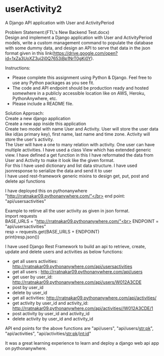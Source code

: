 # userActivity2
A Django API application with User and ActivityPeriod

Problem Statement:(FTL's New Backend Test.docx)</br>
Design and implement a Django application with User and ActivityPeriod models, write a custom management command to 
populate the database with some dummy data, and design an API to serve that data in the json format given in 
this link(https://drive.google.com/open?id=1xZa3UoXZ3uj2j0Q7653iBp1NrT0gKj0Y).

Instructions:
* Please complete this assignment using Python & Django. Feel free to use any Python packages as you see fit.
* The code and API endpoint should be production ready and hosted somewhere in a publicly accessible location like on AWS, Heroku, PythonAnywhere, etc.
* Please include a README file.

Solution Approach:</br>
Create a new django application</br>
Create a new app inside this application</br>
Create two model with name User and Activity. User will store the user data like id(as primary key), first name, last name and time zone. Activity will store the user's activity.</br>
The User will have a one to many relation with activity. One user can have multiple activities.</bt>
I have used a class View which has extended generic view. I have defined a get function in this I have reformated the data 
from User and Activity to make it look like the given format.</br> 
For this I have used dictionary and list data structure. I have used jsonresponse to serialize the data and send it to user</br>
I have used rest-framework generic mixins to design get, put, post and delete api functions</br> 

I have deployed this on pythonanywhere "http://rratnakar09.pythonanywhere.com/"</br>
end point:  "api/usersactivities" 

Example to retirve all the user activity as given in json format.<br>
import requests<br>
BASE_URLS = "http://rratnakar09.pythonanywhere.com/"<br>
ENDPOINT = "api/usersactivities"<br>
resp = requests.get(BASE_URLS + ENDPOINT)<br>
print(resp.json())


I have used Django Rest Framework to build an api to retrieve, create, update and delete users and activities as below functions:<br>
* get all users activities: http://rratnakar09.pythonanywhere.com/api/usersactivities
* get all users : http://rratnakar09.pythonanywhere.com/api/users
* get user by user_id: http://rratnakar09.pythonanywhere.com/api/users/W012A3CDE
* post by user_id 
* delete by user_id
* get all activities: http://rratnakar09.pythonanywhere.com/api/activities/
* get activity by user_id and activity_id: http://rratnakar09.pythonanywhere.com/api/activities//W012A3CDE/1
* post activity by user_id and activity_id 
* delete activity by user_id and activity_id  

API end points for the above functions are "api/users",  "api/users/<str:pk>", "api/activities", "api/activities/<str:pk>/<int:id>" 

It was a great learning experience to learn and deploy a django web api app on pythonanywhere.

